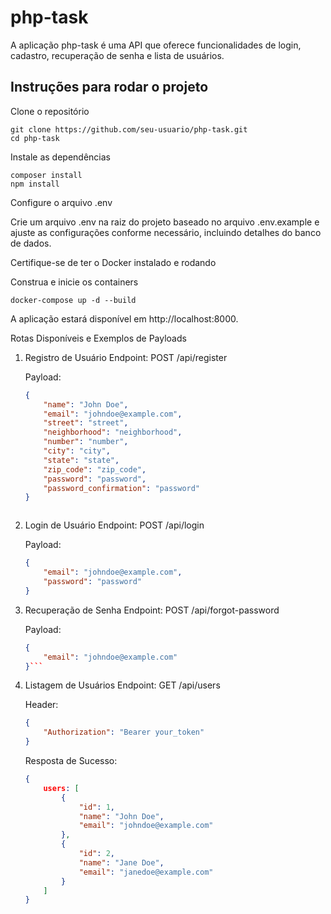 # php-task
A aplicação php-task é uma API que oferece funcionalidades de login, cadastro, recuperação de senha e lista de usuários.

## Instruções para rodar o projeto
Clone o repositório
```
git clone https://github.com/seu-usuario/php-task.git
cd php-task
```

Instale as dependências
```
composer install
npm install
```

Configure o arquivo .env

Crie um arquivo .env na raiz do projeto baseado no arquivo .env.example e ajuste as configurações conforme necessário, incluindo detalhes do banco de dados.

Certifique-se de ter o Docker instalado e rodando

Construa e inicie os containers

```
docker-compose up -d --build
```


A aplicação estará disponível em http://localhost:8000.

Rotas Disponíveis e Exemplos de Payloads
1. Registro de Usuário
Endpoint: POST /api/register

    Payload:
    
    ```json
    {
        "name": "John Doe",
        "email": "johndoe@example.com",
        "street": "street",
        "neighborhood": "neighborhood",
        "number": "number",
        "city": "city",
        "state": "state",
        "zip_code": "zip_code",
        "password": "password",
        "password_confirmation": "password"
    }
    ```
    ```
2. Login de Usuário
Endpoint: POST /api/login

    Payload:
    
    ```json
    {
        "email": "johndoe@example.com",
        "password": "password"
    }
    ```
    
3. Recuperação de Senha
Endpoint: POST /api/forgot-password

    Payload:
    
    ```json
    {
        "email": "johndoe@example.com"
    }```
    
4. Listagem de Usuários
Endpoint: GET /api/users

    Header:
    
    ```json
    {
        "Authorization": "Bearer your_token"
    }
    ```
    Resposta de Sucesso:
    
    ```json
    {
        users: [
            {
                "id": 1,
                "name": "John Doe",
                "email": "johndoe@example.com"
            },
            {
                "id": 2,
                "name": "Jane Doe",
                "email": "janedoe@example.com"
            }
        ]
    }
    ```
    